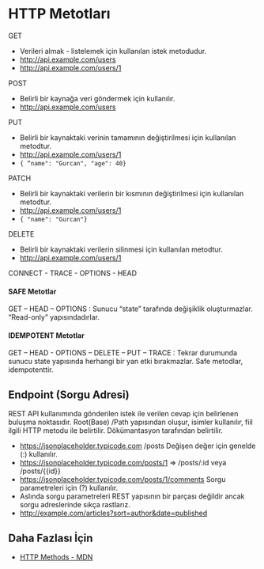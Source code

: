 # HTTP Metotları 

GET 
- Verileri almak - listelemek için kullanılan istek metodudur.
- http://api.example.com/users
- http://api.example.com/users/1

POST 
- Belirli bir kaynağa veri göndermek için kullanılır. 
- http://api.example.com/users

PUT 
- Belirli bir kaynaktaki verinin tamamının değiştirilmesi için kullanılan metodtur.
- http://api.example.com/users/1
- `{ “name": "Gurcan", "age": 40} `

PATCH 
- Belirli bir kaynaktaki verilerin bir kısmının değiştirilmesi için kullanılan metodtur.
- http://api.example.com/users/1
- `{ "name": "Gurcan"}`

DELETE 
- Belirli bir kaynaktaki verilerin silinmesi için kullanılan metodtur.
- http://api.example.com/users/1

CONNECT - TRACE - OPTIONS - HEAD

#### SAFE Metotlar 
GET – HEAD – OPTIONS : Sunucu “state” tarafında değişiklik oluşturmazlar. “Read-only” yapısındadırlar.
#### IDEMPOTENT Metotlar
GET – HEAD - OPTIONS – DELETE – PUT – TRACE : Tekrar durumunda sunucu state yapısında herhangi bir yan etki bırakmazlar. Safe metodlar, idempotenttir.

## Endpoint (Sorgu Adresi)
REST API kullanımında gönderilen istek ile verilen cevap için belirlenen buluşma noktasıdır.
Root(Base) /Path yapısından oluşur, isimler kullanılır, fiil ilgili HTTP metodu ile belirtilir. Dökümantasyon tarafından belirtilir.
- https://jsonplaceholder.typicode.com /posts
Değişen değer için genelde (:) kullanılır.
- https://jsonplaceholder.typicode.com/posts/1 => /posts/:id veya /posts/{{id}}
- https://jsonplaceholder.typicode.com/posts/1/comments
Sorgu parametreleri için (?) kullanılır.
- Aslında sorgu parametreleri REST yapısının bir parçası değildir ancak sorgu adreslerinde sıkça rastlarız.
- http://example.com/articles?sort=author&date=published

 ## Daha Fazlası İçin
- [HTTP Methods - MDN](https://developer.mozilla.org/en-US/docs/Web/HTTP/Methods)


